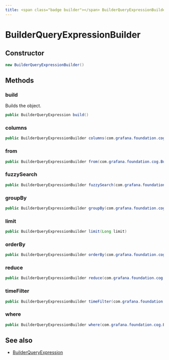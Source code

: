 ```yaml
---
title: <span class="badge builder"></span> BuilderQueryExpressionBuilder
---
```

# <span class="badge builder"></span> BuilderQueryExpressionBuilder

## Constructor

```java
new BuilderQueryExpressionBuilder()
```
## Methods

### <span class="badge object-method"></span> build

Builds the object.

```java
public BuilderQueryExpression build()
```

### <span class="badge object-method"></span> columns

```java
public BuilderQueryExpressionBuilder columns(com.grafana.foundation.cog.Builder<BuilderQueryEditorColumnsExpression> columns)
```

### <span class="badge object-method"></span> from

```java
public BuilderQueryExpressionBuilder from(com.grafana.foundation.cog.Builder<BuilderQueryEditorPropertyExpression> from)
```

### <span class="badge object-method"></span> fuzzySearch

```java
public BuilderQueryExpressionBuilder fuzzySearch(com.grafana.foundation.cog.Builder<BuilderQueryEditorWhereExpressionArray> fuzzySearch)
```

### <span class="badge object-method"></span> groupBy

```java
public BuilderQueryExpressionBuilder groupBy(com.grafana.foundation.cog.Builder<BuilderQueryEditorGroupByExpressionArray> groupBy)
```

### <span class="badge object-method"></span> limit

```java
public BuilderQueryExpressionBuilder limit(Long limit)
```

### <span class="badge object-method"></span> orderBy

```java
public BuilderQueryExpressionBuilder orderBy(com.grafana.foundation.cog.Builder<BuilderQueryEditorOrderByExpressionArray> orderBy)
```

### <span class="badge object-method"></span> reduce

```java
public BuilderQueryExpressionBuilder reduce(com.grafana.foundation.cog.Builder<BuilderQueryEditorReduceExpressionArray> reduce)
```

### <span class="badge object-method"></span> timeFilter

```java
public BuilderQueryExpressionBuilder timeFilter(com.grafana.foundation.cog.Builder<BuilderQueryEditorWhereExpressionArray> timeFilter)
```

### <span class="badge object-method"></span> where

```java
public BuilderQueryExpressionBuilder where(com.grafana.foundation.cog.Builder<BuilderQueryEditorWhereExpressionArray> where)
```

## See also

 * <span class="badge object-type-class"></span> [BuilderQueryExpression](./object-BuilderQueryExpression.md)
